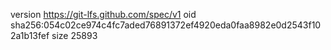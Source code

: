 version https://git-lfs.github.com/spec/v1
oid sha256:054c02ce974c4fc7aded76891372ef4920eda0faa8982e0d2543f102a1b13fef
size 25893
